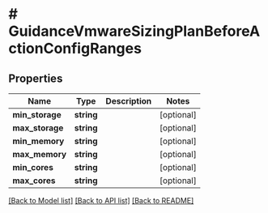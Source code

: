 # # GuidanceVmwareSizingPlanBeforeActionConfigRanges

## Properties

Name | Type | Description | Notes
------------ | ------------- | ------------- | -------------
**min_storage** | **string** |  | [optional]
**max_storage** | **string** |  | [optional]
**min_memory** | **string** |  | [optional]
**max_memory** | **string** |  | [optional]
**min_cores** | **string** |  | [optional]
**max_cores** | **string** |  | [optional]

[[Back to Model list]](../../README.md#models) [[Back to API list]](../../README.md#endpoints) [[Back to README]](../../README.md)
